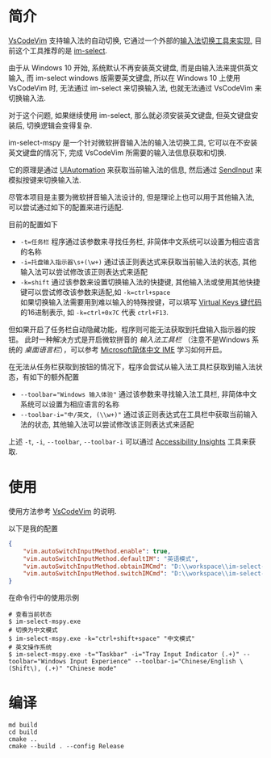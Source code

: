 # 简介

[VsCodeVim](https://github.com/VSCodeVim) 支持输入法的自动切换, 它通过一个外部的[输入法切换工具来实现](https://github.com/VSCodeVim/Vim/blob/f3f9850739e93fe5cc95827a64180fbf67fd377d/README.md#input-method), 目前这个工具推荐的是 [im-select](https://github.com/daipeihust/im-select).

由于从 Windows 10 开始, 系统默认不再安装英文键盘, 而是由输入法来提供英文输入, 而 im-select windows 版需要英文键盘, 所以在 Windows 10 上使用 VsCodeVim 时, 无法通过 im-select 来切换输入法, 也就无法通过 VsCodeVim 来切换输入法.

对于这个问题, 如果继续使用 im-select, 那么就必须安装英文键盘, 但英文键盘安装后, 切换逻辑会变得复杂.

im-select-mspy 是一个针对微软拼音输入法的输入法切换工具, 它可以在不安装英文键盘的情况下, 完成 VsCodeVim 所需要的输入法信息获取和切换.

它的原理是通过 [UIAutomation](https://learn.microsoft.com/en-us/windows/win32/winauto/entry-uiauto-win32) 来获取当前输入法的信息, 然后通过 [SendInput](https://docs.microsoft.com/en-us/windows/win32/api/winuser/nf-winuser-sendinput) 来模拟按键来切换输入法.

尽管本项目是主要为微软拼音输入法设计的, 但是理论上也可以用于其他输入法, 可以尝试通过如下的配置来进行适配.

目前的配置如下

- `-t=任务栏` 程序通过该参数来寻找任务栏, 非简体中文系统可以设置为相应语言的名称
- `-i=托盘输入指示器\s+(\w+)` 通过该正则表达式来获取当前输入法的状态, 其他输入法可以尝试修改该正则表达式来适配
- `-k=shift` 通过该参数来设置切换输入法的快捷键, 其他输入法或使用其他快捷键可以尝试修改该参数来适配,如 `-k=ctrl+space` \
  如果切换输入法需要用到难以输入的特殊按键，可以填写 [Virtual Keys 键代码] 的16进制表示, 如 `-k=ctrl+0x7C` 代表 `ctrl+F13`.

但如果开启了任务栏自动隐藏功能，程序则可能无法获取到托盘输入指示器的按钮。
此时一种解决方式是开启微软拼音的 *输入法工具栏* （注意不是Windows 系统的 *桌面语言栏*），可以参考 [Microsoft简体中文 IME] 学习如何开启。

在无法从任务栏获取到按钮的情况下，程序会尝试从输入法工具栏获取到输入法状态，有如下的额外配置

- `--toolbar="Windows 输入体验"` 通过该参数来寻找输入法工具栏, 非简体中文系统可以设置为相应语言的名称
- `--toolbar-i="中/英文, (\\w+)"` 通过该正则表达式在工具栏中获取当前输入法的状态, 其他输入法可以尝试修改该正则表达式来适配

上述 `-t`, `-i`, `--toolbar`, `--toolbar-i` 可以通过 [Accessibility Insights](https://accessibilityinsights.io/docs/windows/overview/) 工具来获取.

[Virtual Keys 键代码]: https://learn.microsoft.com/en-us/windows/win32/inputdev/virtual-key-codes
[Microsoft简体中文 IME]: https://support.microsoft.com/zh-cn/windows/microsoft%E7%AE%80%E4%BD%93%E4%B8%AD%E6%96%87-ime-9b962a3b-2fa4-4f37-811c-b1886320dd72#id0ebh=microsoft_pinyin

# 使用

使用方法参考 [VsCodeVim](https://github.com/VSCodeVim/Vim/blob/f3f9850739e93fe5cc95827a64180fbf67fd377d/README.md#input-method) 的说明.

以下是我的配置

```json
{
    "vim.autoSwitchInputMethod.enable": true,
    "vim.autoSwitchInputMethod.defaultIM": "英语模式",
    "vim.autoSwitchInputMethod.obtainIMCmd": "D:\\workspace\\im-select-mspy\\build\\Release\\im-select-mspy.exe",
    "vim.autoSwitchInputMethod.switchIMCmd": "D:\\workspace\\im-select-mspy\\build\\Release\\im-select-mspy.exe {im}",
}
```

在命令行中的使用示例

```shell
# 查看当前状态
$ im-select-mspy.exe
# 切换为中文模式
$ im-select-mspy.exe -k="ctrl+shift+space" "中文模式"
# 英文操作系统
$ im-select-mspy.exe -t="Taskbar" -i="Tray Input Indicator (.+)" --toolbar="Windows Input Experience" --toolbar-i="Chinese/English \(Shift\), (.+)" "Chinese mode"
```

# 编译

```
md build
cd build
cmake .. 
cmake --build . --config Release
```



